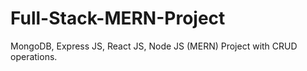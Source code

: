 # Full-Stack-MERN-Project
MongoDB, Express JS, React JS, Node JS (MERN) Project with CRUD operations. 
